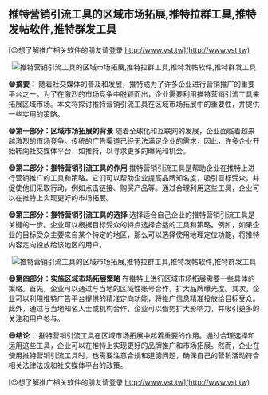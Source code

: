 ## **推特营销引流工具的区域市场拓展,推特拉群工具,推特发帖软件,推特群发工具**

[😍想了解推广相关软件的朋友请登录 http://www.vst.tw](http://www.vst.tw)

 <center><img src="https://vst.tw/MP4/tuiguang/png/1.png" alt="推特营销引流工具的区域市场拓展,推特拉群工具,推特发帖软件,推特群发工具"></center>

**😄摘要：**
随着社交媒体的普及和发展，推特成为了许多企业进行营销推广的重要平台之一。为了在激烈的市场竞争中脱颖而出，企业需要利用推特营销引流工具来拓展区域市场。本文将探讨推特营销引流工具在区域市场拓展中的重要性，并提供一些实用的策略。

**😄第一部分：区域市场拓展的背景**
随着全球化和互联网的发展，企业面临着越来越激烈的市场竞争。传统的广告渠道已经无法满足企业的需求，因此，许多企业开始转向社交媒体平台，如推特，以寻求更多的曝光和机会。

**😄第二部分：推特营销引流工具的作用**
推特营销引流工具是帮助企业在推特上进行营销推广的工具和策略。它们可以帮助企业提高品牌知名度，吸引目标受众，并促使他们采取行动，例如点击链接、购买产品等。通过合理利用这些工具，企业可以在推特上实现更好的市场拓展。

**😄第三部分：推特营销引流工具的选择**
选择适合自己企业的推特营销引流工具是关键的一步。企业可以根据目标受众的特点选择合适的工具和策略。例如，如果企业的目标受众主要来自某个特定的地区，那么可以选择使用地理定位功能，将推特内容定向投放给该地区的用户。

 <center><img src="https://vst.tw/MP4/tuiguang/png/6.png" alt="推特营销引流工具的区域市场拓展,推特拉群工具,推特发帖软件,推特群发工具"></center>

**😄第四部分：实施区域市场拓展策略**
在推特上进行区域市场拓展需要一些具体的策略。首先，企业可以通过与当地的区域性账号合作，扩大品牌曝光度。其次，企业可以利用推特广告平台提供的精准定向功能，将推广信息精准投放给目标受众。此外，通过与当地知名人士或机构合作，企业可以借势扩大影响力，并吸引更多的关注和用户参与。

**😄结论：**
推特营销引流工具在区域市场拓展中起着重要的作用。通过合理选择和运用这些工具，企业可以在推特上实现更好的品牌推广和市场拓展。然而，企业在使用推特营销引流工具时，也需要注意合规和道德问题，确保自己的营销活动符合相关法律法规和社交媒体平台的政策。

[😍想了解推广相关软件的朋友请登录 http://www.vst.tw](http://www.vst.tw)



